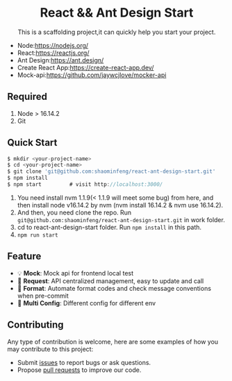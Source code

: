 <h1 align="center">React && Ant Design Start</h1>

<div align="center">
This is a scaffolding project,it can quickly help you start your project.
</div>

- Node:https://nodejs.org/
- React:https://reactjs.org/
- Ant Design:https://ant.design/
- Create React App:https://create-react-app.dev/
- Mock-api:https://github.com/jaywcjlove/mocker-api

## Required
1. Node > 16.14.2
2. Git

## Quick Start

```js
$ mkdir <your-project-name>
$ cd <your-project-name>
$ git clone 'git@github.com:shaominfeng/react-ant-design-start.git'
$ npm install
$ npm start         # visit http://localhost:3000/
```
1. You need install nvm 1.1.9(< 1.1.9 will meet some bug) from here, and then install node v16.14.2 by nvm (nvm install 16.14.2 & nvm use 16.14.2).
2. And then, you need clone the repo. Run `git@github.com:shaominfeng/react-ant-design-start.git` in work folder.
3. cd to react-ant-design-start folder. Run `npm install` in this path.
4. `npm run start`

## Feature
- :bulb: **Mock**: Mock api for frontend local test
- :scroll: **Request**: API centralized management, easy to update and call
- :gem: **Format**: Automate format codes and check message conventions when pre-commit
- :triangular_ruler: **Multi Config**: Different config for different env

## Contributing

Any type of contribution is welcome, here are some examples of how you may contribute to this project:

- Submit [issues](https://github.com/shaominfeng/react-ant-design-start/issues) to report bugs or ask questions.
- Propose [pull requests](https://github.com/shaominfeng/react-ant-design-start/pulls) to improve our code.